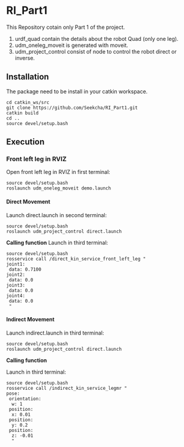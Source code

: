 # RI_Part1

This Repository cotain only Part 1 of the project.
1) urdf_quad contain the details about the robot Quad (only one leg).
2) udm_oneleg_moveit is generated with moveit.
3) udm_project_control consist of node to control the robot direct or inverse.

## Installation
The package need to be install in your catkin workspace.
```
cd catkin_ws/src
git clone https://github.com/Seekcha/RI_Part1.git
catkin build
cd ..
source devel/setup.bash
```

## Execution
### Front left leg in RVIZ
Open front left leg in RVIZ in first terminal:
```
source devel/setup.bash
roslaunch udm_oneleg_moveit demo.launch
```

#### Direct Movement
Launch direct.launch in second terminal:
```
source devel/setup.bash
roslaunch udm_project_control direct.launch
```
**Calling function**
Launch in third terminal:
```
source devel/setup.bash
rosservice call /direct_kin_service_front_left_leg "
joint1:
 data: 0.7100
joint2:
 data: 0.0
joint3:
 data: 0.0
joint4:
 data: 0.0
 "
```

#### Indirect Movement
Launch indirect.launch in third terminal:
```
source devel/setup.bash
roslaunch udm_project_control direct.launch
```
**Calling function**

Launch in third terminal:
```
source devel/setup.bash
rosservice call /indirect_kin_service_legmr "
pose:
 orientation:
  w: 1
 position:
  x: 0.01
 position:
  y: 0.2
 position:
  z: -0.01
  "
```

